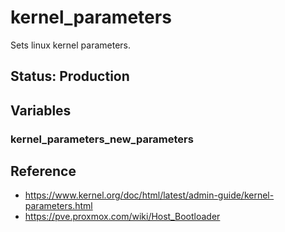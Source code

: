# kernel_parameters

Sets linux kernel parameters.

## Status: Production

## Variables

### kernel_parameters_new_parameters


## Reference
- https://www.kernel.org/doc/html/latest/admin-guide/kernel-parameters.html
- https://pve.proxmox.com/wiki/Host_Bootloader
